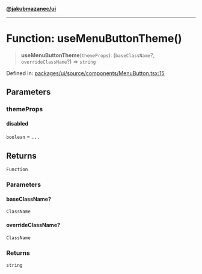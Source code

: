 [**@jakubmazanec/ui**](../README.md)

---

# Function: useMenuButtonTheme()

> **useMenuButtonTheme**(`themeProps`): (`baseClassName`?, `overrideClassName`?) => `string`

Defined in:
[packages/ui/source/components/MenuButton.tsx:15](https://github.com/jakubmazanec/tools/blob/412167e80a7675933e43d5220a19d05130301e2d/packages/ui/source/components/MenuButton.tsx#L15)

## Parameters

### themeProps

#### disabled

`boolean` = `...`

## Returns

`Function`

### Parameters

#### baseClassName?

`ClassName`

#### overrideClassName?

`ClassName`

### Returns

`string`
